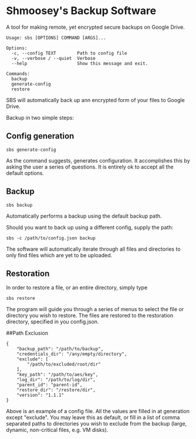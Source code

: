  # Shmoosey's Backup Software

A tool for making remote, yet encrypted secure backups on Google Drive.

~~~
Usage: sbs [OPTIONS] COMMAND [ARGS]...

Options:
  -c, --config TEXT        Path to config file
  -v, --verbose / --quiet  Verbose
  --help                   Show this message and exit.

Commands:
  backup
  generate-config
  restore
~~~

SBS will automatically back up ann 
encrypted form of your files to Google Drive.

Backup in two simple steps:

## Config generation

~~~
sbs generate-config
~~~
As the command suggests, generates configuration.
It accomplishes this by asking the user a series of questions.
It is entirely ok to accept all the default options.

## Backup
~~~
sbs backup
~~~
Automatically performs a backup using the default backup path.

Should you want to back up using a different config, supply the path:
~~~
sbs -c /path/to/config.json backup
~~~

The software will automatically iterate through all files and directories
to only find files which are yet to be uploaded.


## Restoration
In order to restore a file, or an entire directory,
simply type
~~~
sbs restore
~~~
The program will guide you through a series of menus to 
select the file or directory you wish to restore. The files are restored to 
the restoration directory, specified in you config.json.

##Path Exclusion

~~~
{
    "backup_path": "/path/to/backup",
    "credentials_dir": "/any/empty/directory",
    "exclude": [
        "/path/to/excluded/root/dir"
    ],
    "key_path": "/path/to/aes/key",
    "log_dir": "/path/to/log/dir",
    "parent_id": "parent-id",
    "restore_dir": "/restore/dir",
    "version": "1.1.1"
}
~~~

Above is an example of a config file. All
the values are filled in at generation except "exclude". You may
leave this as default, or fill in a list of comma separated paths to directories you wish to exclude from the backup
(large, dynamic, non-critical files, e.g. VM disks).
